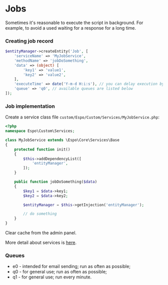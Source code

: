 # Jobs

Sometimes it's reasonable to execute the script in background. For example, to avoid a used waiting for a response  for a long time.

### Creating job record

```php
$entityManager->createEntity('Job', [
    'serviceName' => 'MyJobService',
    'methodName' => 'jobDoSomething',
    'data' => (object) [
        'key1' => 'value1',
        'key2' => 'value2',
    ],
    'executeTime' => date('Y-m-d H:i:s'), // you can delay execution by setting a later time
    'queue' => 'q0', // available queues are listed below
]);
```

### Job implementation

Create a service class file `custom/Espo/Custom/Services/MyJobService.php`:

```php
<?php
namespace Espo\Custom\Services;

class MyJobService extends \Espo\Core\Services\Base
{
    protected function init()
    {
        $this->addDependencyList([
            'entityManager',
        ]);
    }

    public function jobDoSomething($data)
    {
        $key1 = $data->key1;
        $key2 = $data->key2;

        $entityManager = $this->getInjection('entityManager');

        // do something
    }
}

```

Clear cache from the admin panel.

More detail about services is [here](services.md).

### Queues

* e0 - intended for email sending; run as often as possible;
* q0 - for general use; run as often as possible;
* q1 - for general use; run every minute.
